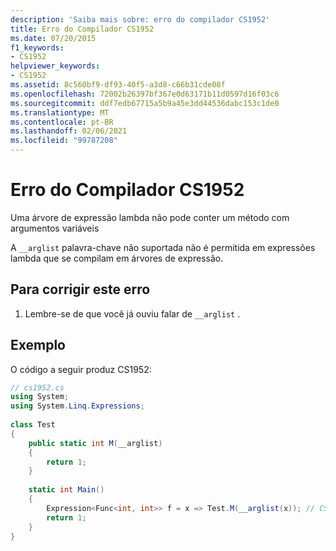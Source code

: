 ```yaml
---
description: 'Saiba mais sobre: erro do compilador CS1952'
title: Erro do Compilador CS1952
ms.date: 07/20/2015
f1_keywords:
- CS1952
helpviewer_keywords:
- CS1952
ms.assetid: 8c560bf9-df93-40f5-a3d8-c66b31cde08f
ms.openlocfilehash: 72002b26397bf367e0d63171b11d0597d16f03c6
ms.sourcegitcommit: ddf7edb67715a5b9a45e3dd44536dabc153c1de0
ms.translationtype: MT
ms.contentlocale: pt-BR
ms.lasthandoff: 02/06/2021
ms.locfileid: "99787208"
---
```

# <a name="compiler-error-cs1952"></a>Erro do Compilador CS1952

Uma árvore de expressão lambda não pode conter um método com argumentos variáveis  
  
 A `__arglist` palavra-chave não suportada não é permitida em expressões lambda que se compilam em árvores de expressão.  
  
## <a name="to-correct-this-error"></a>Para corrigir este erro  
  
1. Lembre-se de que você já ouviu falar de `__arglist` .  
  
## <a name="example"></a>Exemplo  

 O código a seguir produz CS1952:  
  
```csharp  
// cs1952.cs  
using System;  
using System.Linq.Expressions;  
  
class Test  
{  
    public static int M(__arglist)  
    {  
        return 1;  
    }  
  
    static int Main()  
    {  
        Expression<Func<int, int>> f = x => Test.M(__arglist(x)); // CS1952  
        return 1;  
    }  
}  
```
